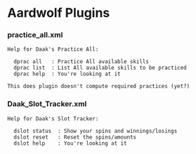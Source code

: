 # Aardwolf Plugins

### practice_all.xml
```
Help for Daak's Practice All:

  dprac all   : Practice All available skills
  dprac list  : List All available skills to be practiced
  dprac help  : You're looking at it

This does plugin doesn't compute required practices (yet?)
```

### Daak_Slot_Tracker.xml
```
Help for Daak's Slot Tracker:

  dslot status  : Show your spins and winnings/losings
  dslot reset   : Reset the spins/amounts
  dslot help    : You're looking at it
```
